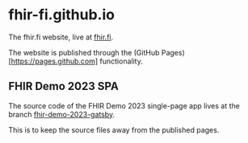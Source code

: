 # fhir-fi.github.io
The fhir.fi website, live at [fhir.fi](https://fhir.fi).

The website is published through the (GitHub Pages)[https://pages.github.com] functionality.

## FHIR Demo 2023 SPA

The source code of the FHIR Demo 2023 single-page app lives at the branch
[fhir-demo-2023-gatsby](https://github.com/fhir-fi/fhir-fi.github.io/tree/fhir-demo-2023-gatsby).

This is to keep the source files away from the published pages.
